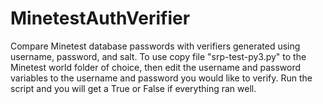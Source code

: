 # MinetestAuthVerifier
Compare Minetest database passwords with verifiers generated using username, password, and salt.
To use copy file "srp-test-py3.py" to the Minetest world folder of choice, then edit the username and password variables to the username and password you
would like to verify. Run the script and you will get a True or False if everything ran well.
